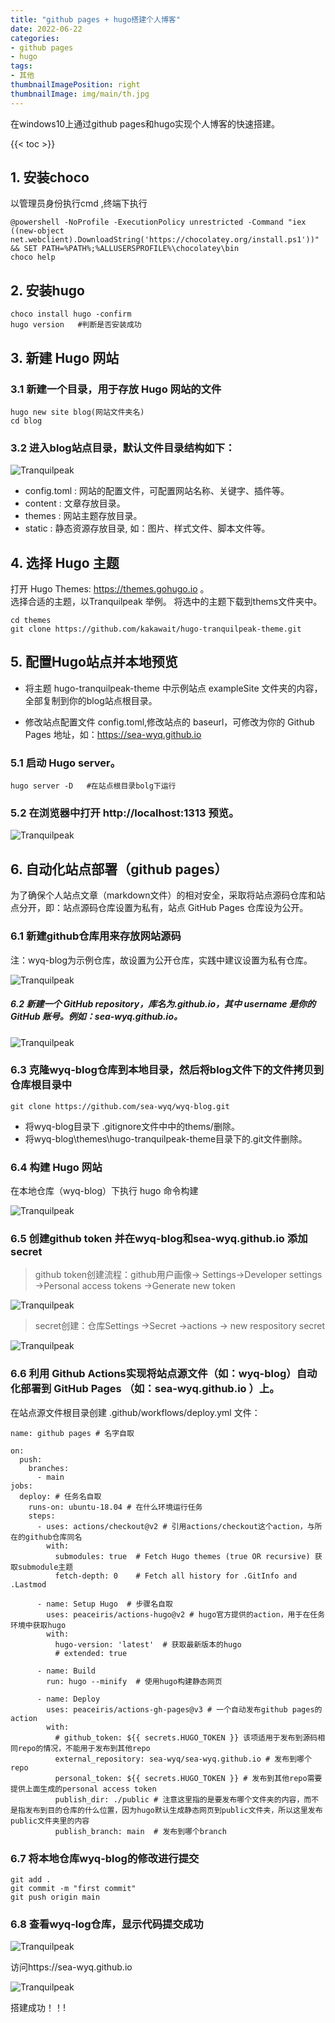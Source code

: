 ```yaml
---
title: "github pages + hugo搭建个人博客"
date: 2022-06-22
categories:
- github pages
- hugo
tags:
- 其他
thumbnailImagePosition: right
thumbnailImage: img/main/th.jpg
---
```


在windows10上通过github pages和hugo实现个人博客的快速搭建。

<!--more-->

{{< toc >}}

## 1. 安装choco
以管理员身份执行cmd ,终端下执行
```
@powershell -NoProfile -ExecutionPolicy unrestricted -Command "iex ((new-object net.webclient).DownloadString('https://chocolatey.org/install.ps1'))" && SET PATH=%PATH%;%ALLUSERSPROFILE%\chocolatey\bin
choco help
```


## 2. 安装hugo 
```
choco install hugo -confirm
hugo version   #判断是否安装成功
```


## 3. 新建 Hugo 网站 

### 3.1 新建一个目录，用于存放 Hugo 网站的文件
```
hugo new site blog(网站文件夹名)
cd blog
```
### 3.2 进入blog站点目录，默认文件目录结构如下：

![Tranquilpeak](/img/main-blog/blog-1/mm.png)
- config.toml : 网站的配置文件，可配置网站名称、关键字、插件等。  
- content : 文章存放目录。  
- themes : 网站主题存放目录。  
- static : 静态资源存放目录, 如：图片、样式文件、脚本文件等。  

## 4. 选择 Hugo 主题
打开 Hugo Themes: https://themes.gohugo.io 。  
选择合适的主题，以Tranquilpeak 举例。 将选中的主题下载到thems文件夹中。
```
cd themes
git clone https://github.com/kakawait/hugo-tranquilpeak-theme.git
```

## 5. 配置Hugo站点并本地预览

- 将主题 hugo-tranquilpeak-theme 中示例站点 exampleSite 文件夹的内容，全部复制到你的blog站点根目录。  

- 修改站点配置文件 config.toml,修改站点的 baseurl，可修改为你的 Github Pages 地址，如：https://sea-wyq.github.io  

### 5.1 启动 Hugo server。

```
hugo server -D   #在站点根目录bolg下运行
```
### 5.2 在浏览器中打开 http://localhost:1313 预览。  


![Tranquilpeak](/img/main-blog/blog-1/mm-1.png)


## 6. 自动化站点部署（github pages）
为了确保个人站点文章（markdown文件）的相对安全，采取将站点源码仓库和站点分开，即：站点源码仓库设置为私有，站点 GitHub Pages 仓库设为公开。  

### 6.1 新建github仓库用来存放网站源码
注：wyq-blog为示例仓库，故设置为公开仓库，实践中建议设置为私有仓库。  

![Tranquilpeak](/img/main-blog/blog-1/mm-2.png)


##### 6.2  新建一个 GitHub repository，库名为<username>.github.io，其中 username 是你的 GitHub 账号。例如：sea-wyq.github.io。

![Tranquilpeak](/img/main-blog/blog-1/mm-3.png)


### 6.3 克隆wyq-blog仓库到本地目录，然后将blog文件下的文件拷贝到仓库根目录中

```
git clone https://github.com/sea-wyq/wyq-blog.git
```
- 将wyq-blog目录下 .gitignore文件中中的thems/删除。  
- 将wyq-blog\themes\hugo-tranquilpeak-theme目录下的.git文件删除。


### 6.4 构建 Hugo 网站

在本地仓库（wyq-blog）下执行 hugo 命令构建  

![Tranquilpeak](/img/main-blog/blog-1/mm-4.png)

### 6.5  创建github token 并在wyq-blog和sea-wyq.github.io 添加secret  

> github token创建流程：github用户画像-> Settings->Developer settings ->Personal access tokens ->Generate new token  

![Tranquilpeak](/img/main-blog/blog-1/mm-5.png)


> secret创建：仓库Settings ->Secret ->actions -> new respository secret

![Tranquilpeak](/img/main-blog/blog-1/mm-6.png)


### 6.6 利用 Github Actions实现将站点源文件（如：wyq-blog）自动化部署到 GitHub Pages （如：sea-wyq.github.io ）上。  

在站点源文件根目录创建 .github/workflows/deploy.yml 文件：

```shell
name: github pages # 名字自取

on:
  push:
    branches:
      - main
jobs:
  deploy: # 任务名自取
    runs-on: ubuntu-18.04 # 在什么环境运行任务
    steps:
      - uses: actions/checkout@v2 # 引用actions/checkout这个action，与所在的github仓库同名
        with:
          submodules: true  # Fetch Hugo themes (true OR recursive) 获取submodule主题
          fetch-depth: 0    # Fetch all history for .GitInfo and .Lastmod

      - name: Setup Hugo  # 步骤名自取
        uses: peaceiris/actions-hugo@v2 # hugo官方提供的action，用于在任务环境中获取hugo
        with:
          hugo-version: 'latest'  # 获取最新版本的hugo
          # extended: true

      - name: Build
        run: hugo --minify  # 使用hugo构建静态网页

      - name: Deploy
        uses: peaceiris/actions-gh-pages@v3 # 一个自动发布github pages的action
        with:
          # github_token: ${{ secrets.HUGO_TOKEN }} 该项适用于发布到源码相同repo的情况，不能用于发布到其他repo
          external_repository: sea-wyq/sea-wyq.github.io # 发布到哪个repo
          personal_token: ${{ secrets.HUGO_TOKEN }} # 发布到其他repo需要提供上面生成的personal access token
          publish_dir: ./public # 注意这里指的是要发布哪个文件夹的内容，而不是指发布到目的仓库的什么位置，因为hugo默认生成静态网页到public文件夹，所以这里发布public文件夹里的内容
          publish_branch: main  # 发布到哪个branch
```

### 6.7 将本地仓库wyq-blog的修改进行提交
```
git add .
git commit -m "first commit"
git push origin main
```

### 6.8 查看wyq-log仓库，显示代码提交成功

![Tranquilpeak](/img/main-blog/blog-1/mm-9.png)

访问https://sea-wyq.github.io 

![Tranquilpeak](/img/main-blog/blog-1/mm-10.png)

搭建成功！！!






